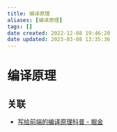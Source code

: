```yaml
---
title: 编译原理
aliases: [编译原理]
tags: []
date created: 2022-12-08 19:46:20
date updated: 2023-03-08 13:35:36
---
```


# 编译原理

## 关联

- [写给前端的编译原理科普 - 掘金](https://juejin.cn/post/6958347736924192782#heading-1)
